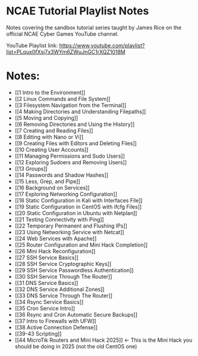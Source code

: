 # NCAE Tutorial Playlist Notes
Notes covering the sandbox tutorial series taught by James Rice on the official NCAE Cyber Games YouTube channel.

YouTube Playlist link: https://www.youtube.com/playlist?list=PLqux0fXsj7x3WYm6ZWuJnGC1rXQZ1018M

# Notes:
- [[1 Intro to the Environment]]
- [[2 Linux Commands and File System]]
- [[3 Filesystem Navigation from the Terminal]]
- [[4 Making Directories and Understanding Filepaths]]
- [[5 Moving and Copying]]
- [[6 Removing Directories and Using the History]]
- [[7 Creating and Reading Files]]
- [[8 Editing with Nano or Vi]]
- [[9 Creating Files with Editors and Deleting Files]]
- [[10 Creating User Accounts]]
- [[11 Managing Permissions and Sudo Users]]
- [[12 Exploring Sudoers and Removing Users]]
- [[13 Groups]]
- [[14 Passwords and Shadow Hashes]]
- [[15 Less, Grep, and Pipe]]
- [[16 Background on Services]]
- [[17 Exploring Networking Configuration]]
- [[18 Static Configuration in Kali with Interfaces File]]
- [[19 Static Configuration in CentOS with ifcfg Files]]
- [[20 Static Configuration in Ubuntu with Netplan]]
- [[21 Testing Connectivity with Ping]]
- [[22 Temporary Permanent and Flushing IPs]]
- [[23 Using Networking Service with Netcat]]
- [[24 Web Services with Apache]]
- [[25 Router Configuration and Mini Hack Completion]]
- [[26 Mini Hack Reconfiguration]]
- [[27 SSH Service Basics]]
- [[28 SSH Service Cryptographic Keys]]
- [[29 SSH Service Passwordless Authentication]]
- [[30 SSH Service Through The Router]]
- [[31 DNS Service Basics]]
- [[32 DNS Service Additional Zones]]
- [[33 DNS Service Through The Router]]
- [[34 Rsync Service Basics]]
- [[35 Cron Service Intro]]
- [[36 Rsync and Cron Automatic Secure Backups]]
- [[37 Intro to Firewalls with UFW]]
- [[38 Active Connection Defense]]
- [[39-43 Scripting]]
- [[44 MicroTik Routers and Mini Hack 2025]] <- This is the Mini Hack you should be doing in 2025 (not the old CentOS one)

